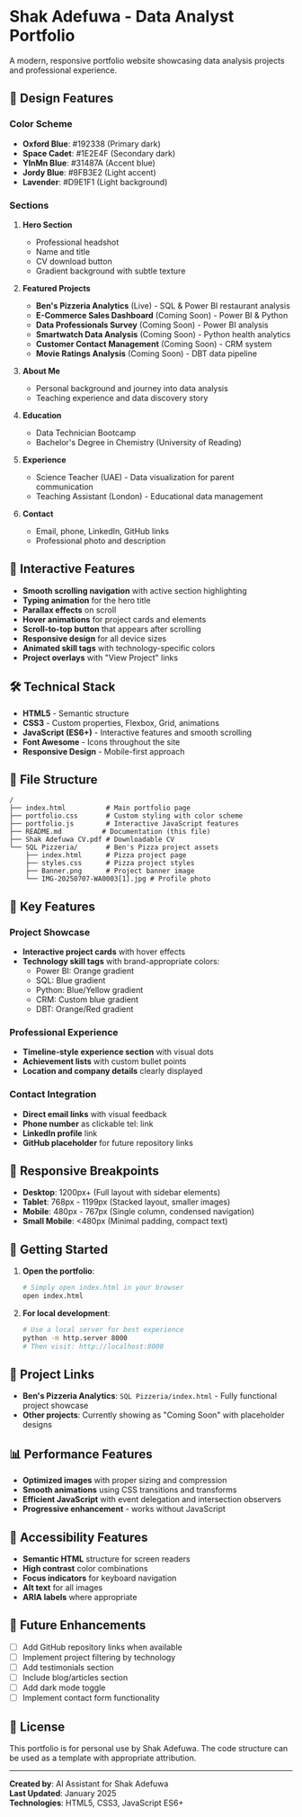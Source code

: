 # Shak Adefuwa - Data Analyst Portfolio

A modern, responsive portfolio website showcasing data analysis projects and professional experience.

## 🎨 Design Features

### Color Scheme
- **Oxford Blue**: #192338 (Primary dark)
- **Space Cadet**: #1E2E4F (Secondary dark)
- **YlnMn Blue**: #31487A (Accent blue)
- **Jordy Blue**: #8FB3E2 (Light accent)
- **Lavender**: #D9E1F1 (Light background)

### Sections

1. **Hero Section**
   - Professional headshot
   - Name and title
   - CV download button
   - Gradient background with subtle texture

2. **Featured Projects**
   - **Ben's Pizzeria Analytics** (Live) - SQL & Power BI restaurant analysis
   - **E-Commerce Sales Dashboard** (Coming Soon) - Power BI & Python
   - **Data Professionals Survey** (Coming Soon) - Power BI analysis
   - **Smartwatch Data Analysis** (Coming Soon) - Python health analytics
   - **Customer Contact Management** (Coming Soon) - CRM system
   - **Movie Ratings Analysis** (Coming Soon) - DBT data pipeline

3. **About Me**
   - Personal background and journey into data analysis
   - Teaching experience and data discovery story

4. **Education**
   - Data Technician Bootcamp
   - Bachelor's Degree in Chemistry (University of Reading)

5. **Experience**
   - Science Teacher (UAE) - Data visualization for parent communication
   - Teaching Assistant (London) - Educational data management

6. **Contact**
   - Email, phone, LinkedIn, GitHub links
   - Professional photo and description

## 🚀 Interactive Features

- **Smooth scrolling navigation** with active section highlighting
- **Typing animation** for the hero title
- **Parallax effects** on scroll
- **Hover animations** for project cards and elements
- **Scroll-to-top button** that appears after scrolling
- **Responsive design** for all device sizes
- **Animated skill tags** with technology-specific colors
- **Project overlays** with "View Project" links

## 🛠 Technical Stack

- **HTML5** - Semantic structure
- **CSS3** - Custom properties, Flexbox, Grid, animations
- **JavaScript (ES6+)** - Interactive features and smooth scrolling
- **Font Awesome** - Icons throughout the site
- **Responsive Design** - Mobile-first approach

## 📁 File Structure

```
/
├── index.html          # Main portfolio page
├── portfolio.css       # Custom styling with color scheme
├── portfolio.js        # Interactive JavaScript features
├── README.md          # Documentation (this file)
├── Shak Adefuwa CV.pdf # Downloadable CV
└── SQL Pizzeria/       # Ben's Pizza project assets
    ├── index.html      # Pizza project page
    ├── styles.css      # Pizza project styles
    ├── Banner.png      # Project banner image
    └── IMG-20250707-WA0003[1].jpg # Profile photo
```

## 🎯 Key Features

### Project Showcase
- **Interactive project cards** with hover effects
- **Technology skill tags** with brand-appropriate colors:
  - Power BI: Orange gradient
  - SQL: Blue gradient
  - Python: Blue/Yellow gradient
  - CRM: Custom blue gradient
  - DBT: Orange/Red gradient

### Professional Experience
- **Timeline-style experience section** with visual dots
- **Achievement lists** with custom bullet points
- **Location and company details** clearly displayed

### Contact Integration
- **Direct email links** with visual feedback
- **Phone number** as clickable tel: link
- **LinkedIn profile** link
- **GitHub placeholder** for future repository links

## 📱 Responsive Breakpoints

- **Desktop**: 1200px+ (Full layout with sidebar elements)
- **Tablet**: 768px - 1199px (Stacked layout, smaller images)
- **Mobile**: 480px - 767px (Single column, condensed navigation)
- **Small Mobile**: <480px (Minimal padding, compact text)

## 🚀 Getting Started

1. **Open the portfolio**:
   ```bash
   # Simply open index.html in your browser
   open index.html
   ```

2. **For local development**:
   ```bash
   # Use a local server for best experience
   python -m http.server 8000
   # Then visit: http://localhost:8000
   ```

## 🔗 Project Links

- **Ben's Pizzeria Analytics**: `SQL Pizzeria/index.html` - Fully functional project showcase
- **Other projects**: Currently showing as "Coming Soon" with placeholder designs

## 📊 Performance Features

- **Optimized images** with proper sizing and compression
- **Smooth animations** using CSS transitions and transforms
- **Efficient JavaScript** with event delegation and intersection observers
- **Progressive enhancement** - works without JavaScript

## 🎨 Accessibility Features

- **Semantic HTML** structure for screen readers
- **High contrast** color combinations
- **Focus indicators** for keyboard navigation
- **Alt text** for all images
- **ARIA labels** where appropriate

## 🔄 Future Enhancements

- [ ] Add GitHub repository links when available
- [ ] Implement project filtering by technology
- [ ] Add testimonials section
- [ ] Include blog/articles section
- [ ] Add dark mode toggle
- [ ] Implement contact form functionality

## 📄 License

This portfolio is for personal use by Shak Adefuwa. The code structure can be used as a template with appropriate attribution.

---

**Created by**: AI Assistant for Shak Adefuwa  
**Last Updated**: January 2025  
**Technologies**: HTML5, CSS3, JavaScript ES6+ 
